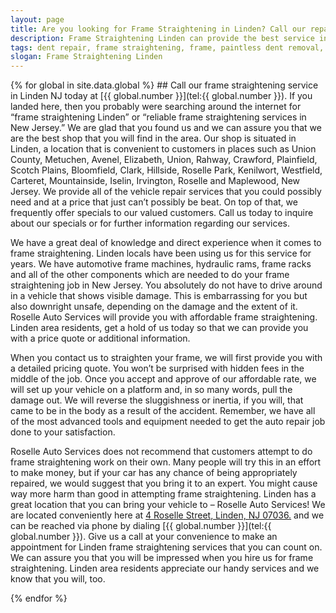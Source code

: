 ```yaml
---
layout: page
title: Are you looking for Frame Straightening in Linden? Call our repair shop located in NJ.
description: Frame Straightening Linden can provide the best service in town, Call Frame Straightening Linden, NJ today for your Frame Straightening Linden needs.
tags: dent repair, frame straightening, frame, paintless dent removal, auto paint, painting, dent removal, auto body, repair, dent, removal, shop, linden, new jersey, nj, auto collission
slogan: Frame Straightening Linden
---
```


<section>
{% for global in site.data.global %}
## Call our frame straightening service in Linden NJ today at [{{ global.number }}](tel:{{ global.number }}).
If you landed here, then you probably were searching around the internet for “frame straightening Linden” or “reliable frame straightening services in New Jersey.” We are glad that you found us and we can assure you that we are the best shop that you will find in the area. Our shop is situated in Linden, a location that is convenient to customers in places such as Union County, Metuchen, Avenel, Elizabeth, Union, Rahway, Crawford, Plainfield, Scotch Plains, Bloomfield, Clark, Hillside, Roselle Park, Kenilwort, Westfield, Carteret, Mountainside, Iselin, Irvington, Roselle and Maplewood, New Jersey. We provide all of the vehicle repair services that you could possibly need and at a price that just can’t possibly be beat. On top of that, we frequently offer specials to our valued customers. Call us today to inquire about our specials or for further information regarding our services.

We have a great deal of knowledge and direct experience when it comes to frame straightening. Linden locals have been using us for this service for years. We have automotive frame machines, hydraulic rams, frame racks and all of the other components which are needed to do your frame straightening job in New Jersey. You absolutely do not have to drive around in a vehicle that shows visible damage. This is embarrassing for you but also downright unsafe, depending on the damage and the extent of it. Roselle Auto Services will provide you with affordable frame straightening. Linden area residents, get a hold of us today so that we can provide you with a price quote or additional information.

When you contact us to straighten your frame, we will first provide you with a detailed pricing quote. You won’t be surprised with hidden fees in the middle of the job. Once you accept and approve of our affordable rate, we will set up your vehicle on a platform and, in so many words, pull the damage out. We will reverse the sluggishness or inertia, if you will, that came to be in the body as a result of the accident. Remember, we have all of the most advanced tools and equipment needed to get the auto repair job done to your satisfaction. 

Roselle Auto Services does not recommend that customers attempt to do frame straightening work on their own. Many people will try this in an effort to make money, but if your car has any chance of being appropriately repaired, we would suggest that you bring it to an expert. You might cause way more harm than good in attempting frame straightening. Linden has a great location that you can bring your vehicle to – Roselle Auto Services! We are located conveniently here at [4 Roselle Street, Linden, NJ 07036.](https://www.google.com/maps/place/Roselle+Auto+Services+Inc+-+Linden,+NJ/@40.635433,-74.246247,17z/data=!4m7!1m4!3m3!1s0x89c3b2e1928866e5:0xe440b805db07d78e!2sRoselle+Auto+Services+Inc+-+Linden,+NJ!3b1!3m1!1s0x89c3b2e1928866e5:0xe440b805db07d78e) and we can be reached via phone by dialing [{{ global.number }}](tel:{{ global.number }}). Give us a call at your convenience to make an appointment for Linden frame straightening services that you can count on. We can assure you that you will be impressed when you hire us for frame straightening. Linden area residents appreciate our handy services and we know that you will, too. 

{% endfor %}
</section>
